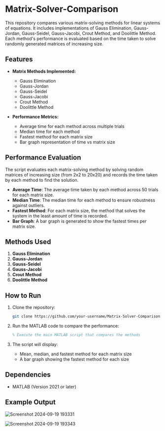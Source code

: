 # Matrix-Solver-Comparison


This repository compares various matrix-solving methods for linear systems of equations. It includes implementations of Gauss Elimination, Gauss-Jordan, Gauss-Seidel, Gauss-Jacobi, Crout Method, and Doolittle Method. Each method's performance is evaluated based on the time taken to solve randomly generated matrices of increasing size.

## Features

- **Matrix Methods Implemented:**
  - Gauss Elimination
  - Gauss-Jordan
  - Gauss-Seidel
  - Gauss-Jacobi
  - Crout Method
  - Doolittle Method

- **Performance Metrics:**
  - Average time for each method across multiple trials
  - Median time for each method
  - Fastest method for each matrix size
  - Bar graph representation of time vs matrix size

## Performance Evaluation

The script evaluates each matrix-solving method by solving random matrices of increasing size (from 2x2 to 20x20) and records the time taken by each method to find the solution.

- **Average Time**: The average time taken by each method across 50 trials for each matrix size.
- **Median Time**: The median time for each method to ensure robustness against outliers.
- **Fastest Method**: For each matrix size, the method that solves the system in the least amount of time is recorded.
- **Bar Graph**: A bar graph is generated to show the fastest times per matrix size.

## Methods Used

1. **Gauss Elimination**
2. **Gauss-Jordan**
3. **Gauss-Seidel**
4. **Gauss-Jacobi**
5. **Crout Method**
6. **Doolittle Method**

## How to Run

1. Clone the repository:
    ```bash
    git clone https://github.com/your-username/Matrix-Solver-Comparison.git
    ```

2. Run the MATLAB code to compare the performance:
    ```matlab
    % Execute the main MATLAB script that compares the methods
    ```

3. The script will display:
    - Mean, median, and fastest method for each matrix size
    - A bar graph showing the fastest method for each size

## Dependencies

- MATLAB (Version 2021 or later)

## Example Output

![Screenshot 2024-09-19 193331](https://github.com/user-attachments/assets/8e301dcb-6f92-464c-9108-fc966f6be17d)

![Screenshot 2024-09-19 193343](https://github.com/user-attachments/assets/db8fc7f0-b657-42ac-bc79-8e0b090c3e09)


